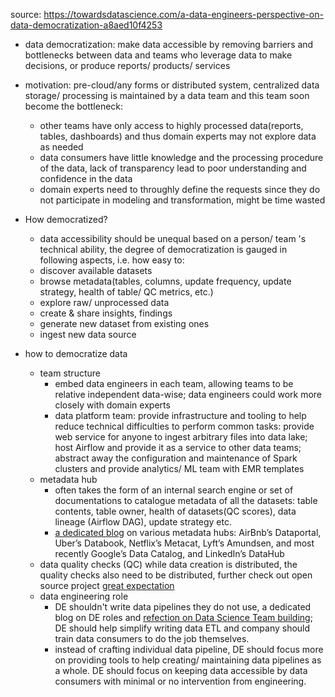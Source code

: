 source: https://towardsdatascience.com/a-data-engineers-perspective-on-data-democratization-a8aed10f4253

- data democratization: make data accessible by removing barriers and bottlenecks between data and teams who leverage data to make decisions, or produce reports/ products/ services

- motivation: pre-cloud/any forms or distributed system, centralized data storage/ processing is maintained by a data team and this team soon become the bottleneck:
  - other teams have only access to highly processed data(reports, tables, dashboards) and thus domain experts may not explore data as needed
  - data consumers have little knowledge and the processing procedure of the data, lack of transparency lead to poor understanding and confidence in the data
  - domain experts need to throughly define the requests since they do not participate in modeling and transformation, might be time wasted

- How democratized?
  - data accessibility should be unequal based on a person/ team 's technical ability, the degree of democratization is gauged in following aspects, i.e. how easy to:
   - discover available datasets
   - browse metadata(tables, columns, update frequency, update strategy, health of table/ QC metrics, etc.)
   - explore raw/ unprocessed data
   - create & share insights, findings
   - generate new dataset from existing ones
   - ingest new data source

- how to democratize data
  - team structure
    - embed data engineers in each team, allowing teams to be relative independent data-wise; data engineers could work more closely with domain experts
    - data platform team: provide infrastructure and tooling to help reduce technical difficulties to perform common tasks: provide web service for anyone to ingest arbitrary files into data lake; host Airflow and provide it as a service to other data teams; abstract away the configuration and maintenance of Spark clusters and provide analytics/ ML team with EMR templates
  - metadata hub
    - often takes the form of an internal search engine or set of documentations to catalogue metadata of all the datasets: table contents, table owner, health of datasets(QC scores), data lineage (Airflow DAG), update strategy etc.
    - [a dedicated blog](https://towardsdatascience.com/how-linkedin-uber-lyft-airbnb-and-netflix-are-solving-data-management-and-discovery-for-machine-9b79ee9184bb) on various metadata hubs: AirBnb’s Dataportal, Uber’s Databook, Netflix’s Metacat, Lyft’s Amundsen, and most recently Google’s Data Catalog, and LinkedIn’s DataHub
  - data quality checks (QC)
    while data creation is distributed, the quality checks also need to be distributed, further check out open source project [great expectation](https://medium.com/@expectgreatdata/down-with-pipeline-debt-introducing-great-expectations-862ddc46782a)
  - data engineering role
    - DE shouldn't write data pipelines they do not use, a dedicated blog on DE roles and [refection on Data Science Team building](https://multithreaded.stitchfix.com/blog/2016/03/16/engineers-shouldnt-write-etl/); DE should help simplify writing data ETL and company should train data consumers to do the job themselves.
    - instead of crafting individual data pipeline, DE should focus more on providing tools to help creating/ maintaining data pipelines as a whole.
    DE should focus on keeping data accessible by data consumers with minimal or no intervention from engineering.
